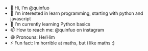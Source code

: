 - 👋 Hi, I’m @quinfuo
- 👀 I’m interested in learn programming, starting with python and javascript
- 🌱 I’m currently learning Python basics
- 📫 How to reach me: @quinfuo on instagram
- 😄 Pronouns: He/Him
- ⚡ Fun fact: Im horrible at maths, but i like maths :) 

<!---
quinfuo/quinfuo is a ✨ special ✨ repository because its `README.md` (this file) appears on your GitHub profile.
You can click the Preview link to take a look at your changes.
--->
